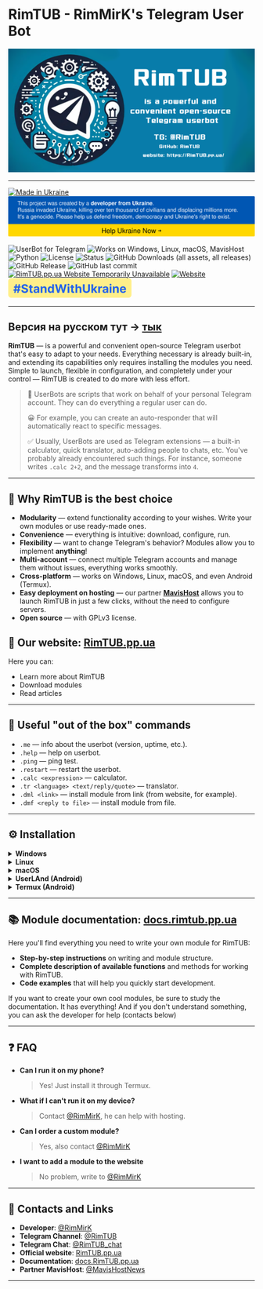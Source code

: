 # RimTUB - RimMirK's Telegram User Bot

![Banner](.github/banner.png)

---

<a href="https://www.youtube.com/watch?v=nybtOIxlku8"><img alt="Made in Ukraine" src="https://img.shields.io/badge/Ukraine-blue?style=for-the-badge&label=Made%20in&labelColor=yellow&link=https%3A%2F%2Fwww.youtube.com%2Fwatch%3Fv%3DnybtOIxlku8" height="50px" algin="center"></a>
![\#StandWithUkraine](https://github.com/vshymanskyy/StandWithUkraine/blob/main/banner-direct-single.svg)


![UserBot for Telegram](https://img.shields.io/badge/UserBot%20for%20-Telegram-blue)
![Works on Windows, Linux, macOS, MavisHost](https://img.shields.io/badge/Works%20on%20-%20Windows%2C%20Linux%2C%20macOS%2C%20MavisHost-green)
![Python](https://img.shields.io/badge/python-3.11-blue)
![License](https://img.shields.io/badge/license-GPLv3-green)
![Status](https://img.shields.io/badge/status-Active-brightgreen)
![GitHub Downloads (all assets, all releases)](https://img.shields.io/github/downloads/RimTUB/RimTUB/total?color=magenta)
![GitHub Release](https://img.shields.io/github/v/release/RimTUB/RimTUB)
![GitHub last commit](https://img.shields.io/github/last-commit/RimTUB/RimTUB)
<a href="https://RimTUB.pp.ua">
![RimTUB.pp.ua Website Temporarily Unavailable](https://img.shields.io/badge/RimTUB.pp.ua%20-%20Temporarily%20Unavailable-yellow)</a>
<a href="https://docs.RimTUB.pp.ua">
![Website](https://img.shields.io/website?url=https%3A%2F%2Fdocs.RimTUB.pp.ua&up_message=works!&down_message=doesn't%20work%28&label=docs.RimTUB.pp.ua)</a>
[![StandWithUkraine](https://raw.githubusercontent.com/vshymanskyy/StandWithUkraine/main/badges/StandWithUkraine.svg)](https://github.com/vshymanskyy/StandWithUkraine/blob/main/docs/README.md)



---

## Версия на русском тут -> [тык](README.ru.md)

**RimTUB** — is a powerful and convenient open-source Telegram userbot that's easy to adapt to your needs. Everything necessary is already built-in, and extending its capabilities only requires installing the modules you need. Simple to launch, flexible in configuration, and completely under your control — RimTUB is created to do more with less effort.

> 🤖 UserBots are scripts that work on behalf of your personal Telegram account. They can do everything a regular user can do.
>
> 😀 For example, you can create an auto-responder that will automatically react to specific messages.
>
> ✅ Usually, UserBots are used as Telegram extensions — a built-in calculator, quick translator, auto-adding people to chats, etc. You've probably already encountered such things. For instance, someone writes `.calc 2+2`, and the message transforms into `4`.

---

## 🌟 Why RimTUB is the best choice

- **Modularity** — extend functionality according to your wishes. Write your own modules or use ready-made ones.
- **Convenience** — everything is intuitive: download, configure, run.
- **Flexibility** — want to change Telegram's behavior? Modules allow you to implement **anything**!
- **Multi-account** — connect multiple Telegram accounts and manage them without issues, everything works smoothly.
- **Cross-platform** — works on Windows, Linux, macOS, and even Android (Termux).
- **Easy deployment on hosting** — our partner [**MavisHost**](https://t.me/MavisHostNews/28) allows you to launch RimTUB in just a few clicks, without the need to configure servers.
- **Open source** — with GPLv3 license.

## 🔗 Our website: [RimTUB.pp.ua](https://rimtub.pp.ua)

Here you can:
- Learn more about RimTUB
- Download modules
- Read articles

---

## 🧠 Useful "out of the box" commands

- `.me` — info about the userbot (version, uptime, etc.).
- `.help` — help on userbot.
- `.ping` — ping test.
- `.restart` — restart the userbot.
- `.calc <expression>` — calculator.
- `.tr <language> <text/reply/quote>` — translator.
- `.dml <link>` — install module from link (from website, for example).
- `.dmf <reply to file>` — install module from file.

---

## ⚙ Installation

<details>
<summary><strong>Windows</strong></summary>

<a id="Windows"></a>

### 🔹 Step 1. Download RimTUB
1. Go to: [GitHub Releases](https://github.com/RimTUB/RimTUB/releases)  
2. Click on the item with the `Latest` badge (this is the latest version).
3. Below, click on assets (file list)
4. In the file list, find an archive named like `RimTUB-XXX.zip` (XXX is the userbot version) — click on it to download.  
5. When it's downloaded — open the folder with the file, right-click on the archive and select **"Extract All"**.  
6. Enter a path, for example: `C:\RimTUB`, and click **"Extract"**.

---

### 🔹 Step 2. Create a Telegram bot
1. Open Telegram and find user [@BotFather](https://t.me/BotFather).  
2. Click **Start** or type `/start` if the bot is silent.  
3. Type `/newbot`, set a name and link for the bot (for example, `RimTUB_nickname_bot`).  
4. BotFather will send you a long **token** — **copy it** (it looks like `123456:ABC-DEF...`).  
5. Type `/setinline`, select your bot, and type any text, for example `asdfjwekjdsf`

---

### 🔹 Step 3. Configure RimTUB
1. Go to the `C:\RimTUB` folder that you just unpacked.  
2. Find the `config.yaml` file there.  
3. Open it with a double click. If nothing happens — right-click and select **"Open with → Notepad"**.  
4. Insert your data there. Example:
   ```yaml
   PHONES:
     - +12345678990 # Your phone number linked to Telegram
     - +380XXXXXXXX # You can add multiple accounts
   BOT_TOKEN: 123456:ABC-DEF...  # Token provided by BotFather
   ```
5. Save the file: **File → Save**.

---

### 🔹 Step 4. Install Python
1. Go to [python.org](https://www.python.org/).  
2. Hover over "Downloads" and select **Windows**.  
3. Click **"Download Python 3.11.9"**. 
4. When the installer downloads — **MAKE SURE to check "Add Python to PATH"**, then click **"Install Now"**.  
5. Wait for the installation to complete and close the window.

---

### 🔹 Step 5. Launch RimTUB
1. Press **Win + R** keys, a window will appear.  
2. Type `cmd` and press **Enter** — a black window will open (command prompt).  
3. Enter the following commands one by one (press **Enter** after each):

   ```sh
   cd C:\RimTUB
   python -m venv .venv
   .venv\Scripts\activate.bat
   pip install -r requirements.txt
   python main.py
   ```

   ⚠ If a window appears asking for permission to access the internet — click **"Allow"**.

---

### 🔹 Step 6. Confirm login
1. After launching, the bot will ask you to enter a code.  
2. Telegram will send you an SMS — enter this code in the console.  
3. If you have two-factor authentication enabled (password when logging into Telegram) — enter it as well.
You'll only need to do this once

---

🎉 Done! RimTUB is running! Hooray!


</details>

<details>
<summary><strong>Linux</strong></summary>

<a id="Linux"></a>

### 🔹 Step 1. Install necessary dependencies
1. Open terminal.
2. Enter the following command to update packages and install dependencies:
   ```sh
   sudo apt update
   sudo apt install git python3.11 python3.11-venv -y
   ```

---

### 🔹 Step 2. Clone the RimTUB repository
1. In terminal, enter the command:
   ```sh
   git clone https://github.com/RimTUB/RimTUB
   ```

---

### 🔹 Step 3. Create a Telegram bot
1. Open Telegram and find user [@BotFather](https://t.me/BotFather).  
2. Click **Start** or type `/start` if the bot is silent.  
3. Type `/newbot`, set a name and link for the bot (for example, `RimTUB_nickname_bot`).  
4. BotFather will send you a long **token** — **copy it** (it looks like `123456:ABC-DEF...`).  
5. Type `/setinline`, select your bot, and type any text, for example `asdfjwekjdsf`.

---

### 🔹 Step 4. Configure RimTUB
1. In terminal, navigate to the folder where you just cloned RimTUB:
   ```sh
   cd RimTUB
   ```
2. Open the configuration file `config.yaml` using a text editor, for example, `nano`:
   ```sh
   nano config.yaml
   ```
3. Insert your data there. Example:
   ```yaml
   PHONES:
     - +12345678990 # Your phone number linked to Telegram
     - +380XXXXXXXX # You can add multiple accounts
   
   BOT_TOKEN: 123456:ABC-DEF...  # Token provided by BotFather
   ```
4. To save the file in `nano`, press **Ctrl + S** to save. Then exit by pressing **Ctrl + X**.

---

### 🔹 Step 5. Create and activate a virtual environment
1. Enter the command to create a virtual environment:
   ```sh
   python3.11 -m venv .venv
   ```
2. Activate the virtual environment:
   ```sh
   source .venv/bin/activate
   ```

---

### 🔹 Step 6. Install dependencies and launch RimTUB
1. Install all necessary libraries:
   ```sh
   pip install -r requirements.txt
   ```
2. Launch RimTUB:
   ```sh
   python main.py
   ```

---

### 🔹 Step 7. Confirm login
1. After launching, the bot will ask you to enter a code.
2. Telegram will send you an SMS — enter this code in the console.
3. If you have two-factor authentication enabled (password when logging into Telegram) — enter it as well. You'll only need to do this once.

---

🎉 Done! RimTUB is working on your Linux! Hooray!

</details>

<details>
<summary><strong>macOS</strong></summary>

<a id="macOS"></a>

### 🔹 Step 1. Install necessary dependencies
1. Open **Terminal**.
2. Enter the command to install `Homebrew` (if it's not installed):
   ```sh
   /bin/bash -c "$(curl -fsSL https://raw.githubusercontent.com/Homebrew/install/HEAD/install.sh)"
   ```
   Follow the instructions in the terminal to complete the installation.
   
3. Install Python 3.11 and Git through Homebrew:
   ```sh
   brew install git python@3.11
   ```

---

### 🔹 Step 2. Clone the RimTUB repository
1. Enter the command to clone the repository:
   ```sh
   git clone https://github.com/RimTUB/RimTUB
   ```

---

### 🔹 Step 3. Create a Telegram bot
1. Open Telegram and find user [@BotFather](https://t.me/BotFather).  
2. Click **Start** or type `/start` if the bot is silent.  
3. Type `/newbot`, set a name and link for the bot (for example, `RimTUB_nickname_bot`).  
4. BotFather will send you a long **token** — **copy it** (it looks like `123456:ABC-DEF...`).  
5. Type `/setinline`, select your bot, and type any text, for example `asdfjwekjdsf`.

---

### 🔹 Step 4. Configure RimTUB
1. In terminal, navigate to the project folder:
   ```sh
   cd RimTUB
   ```
2. Open the configuration file `config.yaml` using a text editor, for example, `nano`:
   ```sh
   nano config.yaml
   ```
3. Insert your data. Example:
   ```yaml
   PHONES:
     - +12345678990 # Your phone number linked to Telegram
     - +380XXXXXXXX # You can add multiple accounts
   BOT_TOKEN: 123456:ABC-DEF...  # Token provided by BotFather
   ```
4. To save the file in `nano`, press **Ctrl + O**, then **Enter** to confirm. After that, exit by pressing **Ctrl + X**.

---

### 🔹 Step 5. Create and activate a virtual environment
1. Enter the command to create a virtual environment:
   ```sh
   python3.11 -m venv .venv
   ```
2. Activate the virtual environment:
   ```sh
   source .venv/bin/activate
   ```

---

### 🔹 Step 6. Install dependencies and launch RimTUB
1. Install all necessary libraries:
   ```sh
   pip install -r requirements.txt
   ```
2. Launch RimTUB:
   ```sh
   python main.py
   ```

---

### 🔹 Step 7. Confirm login
1. After launching, the bot will ask you to enter a code.
2. Telegram will send you an SMS — enter this code in the console.
3. If you have two-factor authentication enabled (password when logging into Telegram) — enter it as well. You'll only need to do this once.

---

🎉 Done! RimTUB is working on your Mac! Hooray!

</details>


<details>
<summary><strong>UserLAnd (Android)</strong></summary>

<a id="UserLAnd"></a>

### 🔹 Step 1. Install UserLAnd
1. Go to [Play Marker](https://play.google.com/store/apps/details?id=tech.ula) and download **UserLAnd**.
2. Install it on your device.

---

### 🔹 Step 2. Download Python and RimTUB
1. Open **UserLAnd**.
2. Chose **Debian Termial only**
3. In Terminal run following commands: (It will take up to 40 minutes)
```bash
sudo apt update && sudo apt upgrade -y

sudo apt install -y wget build-essential libssl-dev zlib1g-dev \
libncurses5-dev libncursesw5-dev libreadline-dev libsqlite3-dev \
libgdbm-dev libdb5.3-dev libbz2-dev libexpat1-dev liblzma-dev \
tk-dev uuid-dev libffi-dev

cd /tmp
wget https://www.python.org/ftp/python/3.11.9/Python-3.11.9.tgz
tar -xvf Python-3.11.9.tgz
cd Python-3.11.9

./configure --enable-optimizations
make -j$(nproc)
sudo make altinstall

sudo ln -sf /usr/local/bin/python3.11 /usr/bin/python
sudo ln -sf /usr/local/bin/python3.11 /usr/bin/python3
sudo ln -sf /usr/local/bin/python3.11 /usr/bin/py
sudo ln -sf /usr/local/bin/python3.11 /usr/bin/py3

py -m ensurepip

sudo ln -sf /usr/local/bin/pip3.11 /usr/bin/pip
sudo ln -sf /usr/local/bin/pip3.11 /usr/bin/pip3

cd ..
cd ..

sudo apt install -y git
sudo apt install -y nano

git clone https://github.com/RimTUB/RimTUB

cd RimTUB

py -m venv .venv

source .venv/bin/activate

sudo pip install -r requirements.txt

```

---

### 🔹 Step 3. Create a Telegram bot
1. Open Telegram and find user [@BotFather](https://t.me/BotFather).  
2. Click **Start** or type `/start` if the bot is silent.  
3. Type `/newbot`, set a name and link for the bot (for example, `RimTUB_nickname_bot`).  
4. BotFather will send you a long **token** — **copy it** (it looks like `123456:ABC-DEF...`).  
5. Type `/setinline`, select your bot, and type any text, for example `asdfjwekjdsf`.

---

### 🔹 Step 4. Configure RimTUB
1. Open the configuration file `config.yaml` using a text editor, for example, `nano`:
   ```sh
   nano config.yaml
   ```
2. Insert your data. Example:
   ```yaml
   PHONES:
     - +12345678990 # Your phone number linked to Telegram
     - +380XXXXXXXX # You can add multiple accounts
   BOT_TOKEN: 123456:ABC-DEF...  # Token provided by BotFather
   ```
3. To save the file in `nano`, press **Ctrl + S**. After that, exit by pressing **Ctrl + X**.

---

### 🔹 Step 5. Launch RimTUB
1. After all dependencies are installed, launch RimTUB:
   ```sh
   python main.py
   ```

---

### 🔹 Step 6. Confirm login
1. After launching, the bot will ask you to enter a code.
2. Telegram will send you an SMS — enter this code in the console.
3. If you have two-factor authentication enabled (password when logging into Telegram) — enter it as well. You'll only need to do this once.

---

🎉 Done! RimTUB is working on your phone! Hooray!

</details>


<details>
<summary><strong>Termux (Android)</strong></summary>

<a id="Termux"></a>

### 🔹 Step 1. Install Termux
1. Go to [F-Droid](https://f-droid.org/packages/com.termux/) and download **Termux**.
2. Install it on your device.

---

### 🔹 Step 2. Clone the RimTUB repository
1. Open **Termux**.
2. Clone the RimTUB repository:
   ```sh
   apt update && apt upgrade -y && apt install git -y
   git clone https://github.com/RimTUB/RimTUB
   ```

---

### 🔹 Step 3. Create a Telegram bot
1. Open Telegram and find user [@BotFather](https://t.me/BotFather).  
2. Click **Start** or type `/start` if the bot is silent.  
3. Type `/newbot`, set a name and link for the bot (for example, `RimTUB_nickname_bot`).  
4. BotFather will send you a long **token** — **copy it** (it looks like `123456:ABC-DEF...`).  
5. Type `/setinline`, select your bot, and type any text, for example `asdfjwekjdsf`.

---

### 🔹 Step 4. Configure RimTUB
1. In **Termux**, navigate to the project folder:
   ```sh
   cd RimTUB
   ```
2. Open the configuration file `config.yaml` using a text editor, for example, `nano`:
   ```sh
   nano config.yaml
   ```
3. Insert your data. Example:
   ```yaml
   PHONES:
     - +12345678990 # Your phone number linked to Telegram
     - +380XXXXXXXX # You can add multiple accounts
   BOT_TOKEN: 123456:ABC-DEF...  # Token provided by BotFather
   ```
4. To save the file in `nano`, press **Ctrl + O**, then **Enter** to confirm. After that, exit by pressing **Ctrl + X**.

---

### 🔹 Step 5. Run Termux.sh to install dependencies
1. In **Termux**, enter the command to execute the `termux.sh` script, which will install all necessary dependencies:
   ```sh
   bash termux.sh
   ```
2. Wait for the dependencies installation to complete.

---

### 🔹 Step 6. Launch RimTUB
1. After all dependencies are installed, launch RimTUB:
   ```sh
   python main.py
   ```

---

### 🔹 Step 7. Confirm login
1. After launching, the bot will ask you to enter a code.
2. Telegram will send you an SMS — enter this code in the console.
3. If you have two-factor authentication enabled (password when logging into Telegram) — enter it as well. You'll only need to do this once.

---

🎉 Done! RimTUB is working on your phone! Hooray!

</details>

---

## 📚 Module documentation: **[docs.rimtub.pp.ua](https://docs.rimtub.pp.ua)**

Here you'll find everything you need to write your own module for RimTUB:

- **Step-by-step instructions** on writing and module structure.
- **Complete description of available functions** and methods for working with RimTUB.
- **Code examples** that will help you quickly start development.

If you want to create your own cool modules, be sure to study the documentation. It has everything! And if you don't understand something, you can ask the developer for help (contacts below)

---

## ❓ FAQ

- **Can I run it on my phone?**  
  > Yes! Just install it through Termux.

- **What if I can't run it on my device?**  
  > Contact [@RimMirK](https://t.me/RimMirK), he can help with hosting.

- **Can I order a custom module?**  
  > Yes, also contact [@RimMirK](https://t.me/RimMirK)

- **I want to add a module to the website**  
  > No problem, write to [@RimMirK](https://t.me/RimMirK)


---

## 💬 Contacts and Links

- **Developer**: [@RimMirK](https://t.me/RimMirK) 
- **Telegram Channel**: [@RimTUB](https://t.me/RimTUB)
- **Telegram Chat**: [@RimTUB_chat](https://t.me/RimTUB_chat)
- **Official website**: [RimTUB.pp.ua](https://rimtub.pp.ua/)
- **Documentation**: [docs.RimTUB.pp.ua](https://docs.rimtub.pp.ua/)
- **Partner MavisHost**: [@MavisHostNews](https://t.me/MavisHostNews/28)

---
